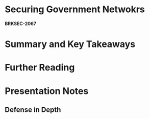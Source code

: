 # Securing Government Netwokrs

**BRKSEC-2067**

# Summary and Key Takeaways

# Further Reading

# Presentation Notes

## Defense in Depth
